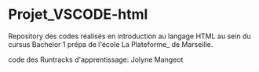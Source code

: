 # Projet_VSCODE-html
Repository des codes réalisés en introduction au langage HTML au sein du cursus Bachelor 1 prépa de l'école La Plateforme_ de Marseille.

code des Runtracks d'apprentissage: Jolyne Mangeot
